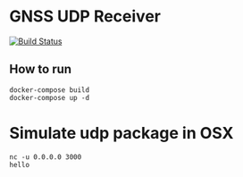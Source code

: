 # GNSS UDP Receiver

[![Build Status](https://travis-ci.org/gitsda/gnss-udp-receiver.svg?branch=master)](https://travis-ci.org/gitsda/gnss-udp-receiver)

## How to run
```
docker-compose build
docker-compose up -d
```


# Simulate udp package in OSX
```
nc -u 0.0.0.0 3000
hello

```
